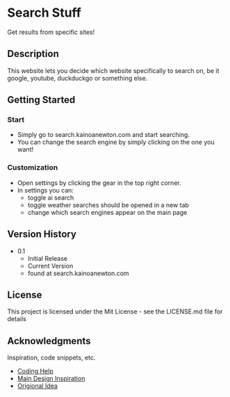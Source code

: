 # Search Stuff

Get results from specific sites!

## Description

This website lets you decide which website specifically to search on, be it google, youtube, duckduckgo or something else.

## Getting Started

### Start

- Simply go to search.kainoanewton.com and start searching.
- You can change the search engine by simply clicking on the one you want!

### Customization

- Open settings by clicking the gear in the top right corner.
- In settings you can:
  - toggle ai search
  - toggle weather searches should be opened in a new tab
  - change which search engines appear on the main page

## Version History

- 0.1
  - Initial Release
  - Current Version
  - found at search.kainoanewton.com

## License

This project is licensed under the Mit License - see the LICENSE.md file for details

## Acknowledgments

Inspiration, code snippets, etc.

- [Coding Help]([https://gemini.google.com])
- [Main Design Inspiration]([https://search.brave.com/])
- [Origional Idea]([https://support.google.com/chrome/answer/95426?hl=en&co=GENIE.Platform%3DDesktop])
